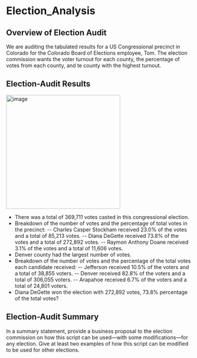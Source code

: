 # Election_Analysis

## Overview of Election Audit
We are auditing the tabulated results for a US Congressional precinct in Colorado for the Colorado Board of Elections employee, Tom. The election commission wants the voter turnout for each county, the percentage of votes from each county, and te county with the highest turnout.

## Election-Audit Results
<img width="309" alt="image" src="https://user-images.githubusercontent.com/58046234/149229788-dc553e60-91ce-4c33-96d1-cb57ac7b1edc.png">

- There was a total of 369,711 votes casted in this congressional election.
- Breakdown of the number of votes and the percentage of total votes  in the precinct:
-- Charles Casper Stockham received 23.0% of the votes and a total of 85,213 votes.
-- Diana DeGette received 73.8% of the votes and a total of 272,892 votes.
-- Raymon Anthony Doane received 3.1% of the votes and a total of 11,606 votes.
- Denver county had the largest number of votes.
- Breakdown of the number of votes and the percentage of the total votes each candidate received:
-- Jefferson received 10.5% of the voters and a total of 38,855 voters.
-- Denver received 82.8% of the voters and a total of 306,055 voters.
-- Arapahoe received 6.7% of the voters and a total of 24,801 voters.
- Diana DeGette won the election with 272,892 votes, 73.8% percentage of the total votes?

## Election-Audit Summary
In a summary statement, provide a business proposal to the election commission on how this script can be used—with some modifications—for any election. Give at least two examples of how this script can be modified to be used for other elections.
